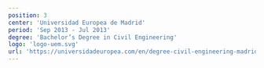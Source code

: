 ```yaml
---
position: 3
center: 'Universidad Europea de Madrid'
period: 'Sep 2013 - Jul 2013'
degree: 'Bachelor’s Degree in Civil Engineering'
logo: 'logo-uem.svg'
url: 'https://universidadeuropea.com/en/degree-civil-engineering-madrid/'
---
```

